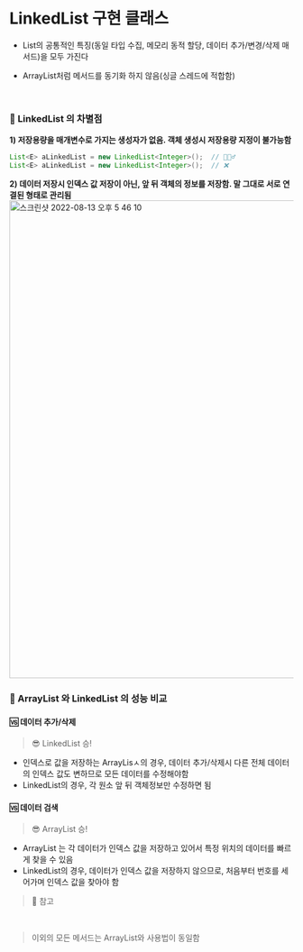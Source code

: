 # LinkedList<E> 구현 클래스
- List<E>의 공통적인 특징(동일 타입 수집, 메모리 동적 할당, 데이터 추가/변경/삭제 매서드)을 모두 가진다
- ArrayList<E>처럼 메서드를 동기화 하지 않음(싱글 스레드에 적합함)
  
  <br>

### 📌 LinkedList<E> 의 차별점
  **1) 저장용량을 매개변수로 가지는 생성자가 없음. 객체 생성시 저장용량 지정이 불가능함**
  ```java
  List<E> aLinkedList = new LinkedList<Integer>();  // 🙆🏻‍♂️
  List<E> aLinkedList = new LinkedList<Integer>();  // ❌
  ```
  
  **2) 데이터 저장시 인덱스 값 저장이 아닌, 앞 뒤 객체의 정보를 저장함. 말 그대로 서로 연결된 형태로 관리됨**
  <img width="848" alt="스크린샷 2022-08-13 오후 5 46 10" src="https://user-images.githubusercontent.com/101084642/184476386-54bf4405-6bf0-4e7c-99c2-ab77eca93e97.png">

  
### 📌 ArrayList<E> 와 LinkedList<E> 의 성능 비교
  
 #### 🆚 데이터 추가/삭제 
  >  😎 LinkedList<E> 승!
  - 인덱스로 값을 저장하는 ArrayLisㅅ<E>의 경우, 데이터 추가/삭제시 다른 전체 데이터의 인덱스 값도 변하므로 모든 데이터를 수정해야함 
  - LinkedList<E>의 경우, 각 원소 앞 뒤 객체정보만 수정하면 됨
  
  #### 🆚 데이터 검색
  >  😎 ArrayList<E> 승!
  - ArrayList<E> 는 각 데이터가 인덱스 값을 저장하고 있어서 특정 위치의 데이터를 빠르게 찾을 수 있음
  - LinkedList<E>의 경우, 데이터가 인덱스 값을 저장하지 않으므로, 처음부터 번호를 세어가며 인덱스 값을 찾아야 함
  
  
  > 🌟 참고
  
  <br>
  
  > 이외의 모든 메서드는 ArrayList<E>와 사용법이 동일함
